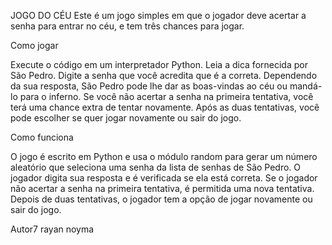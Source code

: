 JOGO DO CÉU
Este é um jogo simples em que o jogador deve acertar a senha para entrar no céu, e tem três chances para jogar.

Como jogar

Execute o código em um interpretador Python.
Leia a dica fornecida por São Pedro.
Digite a senha que você acredita que é a correta.
Dependendo da sua resposta, São Pedro pode lhe dar as boas-vindas ao céu ou mandá-lo para o inferno.
Se você não acertar a senha na primeira tentativa, você terá uma chance extra de tentar novamente.
Após as duas tentativas, você pode escolher se quer jogar novamente ou sair do jogo.

Como funciona

O jogo é escrito em Python e usa o módulo random para gerar um número aleatório que seleciona uma senha da lista de senhas de São Pedro.
O jogador digita sua resposta e é verificada se ela está correta.
Se o jogador não acertar a senha na primeira tentativa, é permitida uma nova tentativa.
Depois de duas tentativas, o jogador tem a opção de jogar novamente ou sair do jogo.

Autor7
rayan noyma
